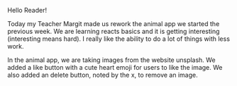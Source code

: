 Hello Reader!

Today my Teacher Margit made us rework the animal app we started the previous week. We are learning reacts basics and it is getting interesting (interesting means hard). I really like the ability to do a lot of things with less work.

In the animal app, we are taking images from the website unsplash. We added a like button with a cute heart emoji for users to like the image. We also added an delete button, noted by the x, to remove an image.
